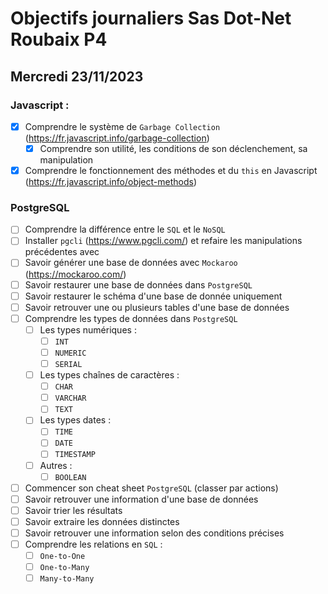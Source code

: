 # Objectifs journaliers Sas Dot-Net Roubaix P4

## Mercredi 23/11/2023

### Javascript :

- [x] Comprendre le système de `Garbage Collection` (https://fr.javascript.info/garbage-collection)
  - [x] Comprendre son utilité, les conditions de son déclenchement, sa manipulation
- [x] Comprendre le fonctionnement des méthodes et du `this` en Javascript (https://fr.javascript.info/object-methods)

### PostgreSQL

- [ ] Comprendre la différence entre le `SQL` et le `NoSQL`
- [ ] Installer `pgcli` (https://www.pgcli.com/) et refaire les manipulations précédentes avec
- [ ] Savoir générer une base de données avec `Mockaroo` (https://mockaroo.com/)
- [ ] Savoir restaurer une base de données dans `PostgreSQL`
- [ ] Savoir restaurer le schéma d'une base de donnée uniquement
- [ ] Savoir retrouver une ou plusieurs tables d'une base de données
- [ ] Comprendre les types de données dans `PostgreSQL`
  - [ ] Les types numériques :
    - [ ] `INT`
    - [ ] `NUMERIC`
    - [ ] `SERIAL`
  - [ ] Les types chaînes de caractères :
    - [ ] `CHAR`
    - [ ] `VARCHAR`
    - [ ] `TEXT`
  - [ ] Les types dates :
    - [ ] `TIME`
    - [ ] `DATE`
    - [ ] `TIMESTAMP`
  - [ ] Autres :
    - [ ] `BOOLEAN`
- [ ] Commencer son cheat sheet `PostgreSQL` (classer par actions)
- [ ] Savoir retrouver une information d'une base de données
- [ ] Savoir trier les résultats
- [ ] Savoir extraire les données distinctes
- [ ] Savoir retrouver une information selon des conditions précises
- [ ] Comprendre les relations en `SQL` :
  - [ ] `One-to-One`
  - [ ] `One-to-Many`
  - [ ] `Many-to-Many`
